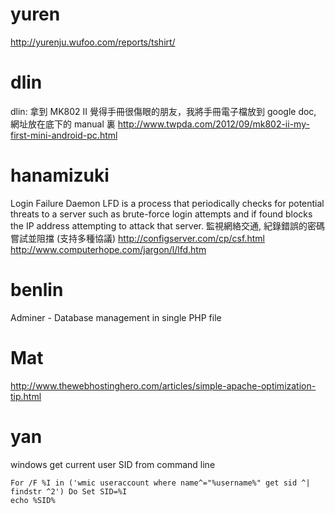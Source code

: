 


# yuren

<http://yurenju.wufoo.com/reports/tshirt/>  

# dlin

dlin: 拿到 MK802 II 覺得手冊很傷眼的朋友，我將手冊電子檔放到 google doc, 網址放在底下的 manual 裏
<http://www.twpda.com/2012/09/mk802-ii-my-first-mini-android-pc.html>  

# hanamizuki

Login Failure Daemon
LFD is a process that periodically checks for potential threats to a server such as brute-force login attempts and if  found blocks the IP address attempting to attack that server. 
監視網絡交通, 紀錄錯誤的密碼嘗試並阻擋 (支持多種協議)
<http://configserver.com/cp/csf.html>  
<http://www.computerhope.com/jargon/l/lfd.htm>  

# benlin

Adminer - Database management in single PHP file

# Mat

<http://www.thewebhostinghero.com/articles/simple-apache-optimization-tip.html>  

# yan

windows get current user SID from command line


    For /F %I in ('wmic useraccount where name^="%username%" get sid ^| findstr ^2') Do Set SID=%I
    echo %SID%
